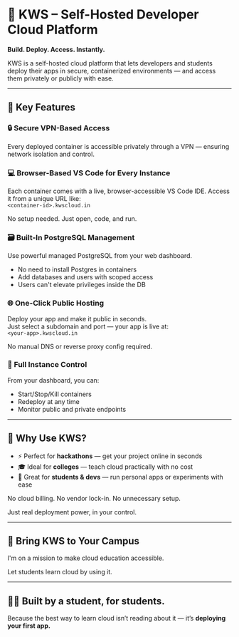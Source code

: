 # 🚀 KWS – Self-Hosted Developer Cloud Platform

**Build. Deploy. Access. Instantly.**

KWS is a self-hosted cloud platform that lets developers and students deploy their apps in secure, containerized environments — and access them privately or publicly with ease.

---

## 🌟 Key Features

### 🔒 Secure VPN-Based Access
Every deployed container is accessible privately through a VPN — ensuring network isolation and control.

### 💻 Browser-Based VS Code for Every Instance
Each container comes with a live, browser-accessible VS Code IDE.
Access it from a unique URL like:  
`<container-id>.kwscloud.in`

No setup needed. Just open, code, and run.

### 🗃️ Built-In PostgreSQL Management
Use powerful managed PostgreSQL from your web dashboard.
- No need to install Postgres in containers
- Add databases and users with scoped access
- Users can't elevate privileges inside the DB

### 🌐 One-Click Public Hosting
Deploy your app and make it public in seconds.  
Just select a subdomain and port — your app is live at:  
`<your-app>.kwscloud.in`

No manual DNS or reverse proxy config required.

### 🧰 Full Instance Control
From your dashboard, you can:
- Start/Stop/Kill containers
- Redeploy at any time
- Monitor public and private endpoints

---

## 🏁 Why Use KWS?

- ⚡ Perfect for **hackathons** — get your project online in seconds
- 🎓 Ideal for **colleges** — teach cloud practically with no cost
- 🧪 Great for **students & devs** — run personal apps or experiments with ease

No cloud billing. No vendor lock-in. No unnecessary setup.

Just real deployment power, in your control.

---

## 🤝 Bring KWS to Your Campus

I'm on a mission to make cloud education accessible.  

Let students learn cloud by using it.

---

## 👨‍🔧 Built by a student, for students.

Because the best way to learn cloud isn’t reading about it — it’s **deploying your first app.**

